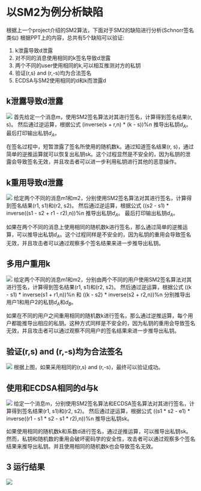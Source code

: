 # 以SM2为例分析缺陷
根据上一个project介绍的SM2算法，下面对于SM2的缺陷进行分析(Schnorr签名类似)
根据PPT上的内容，总共有5个缺陷可以验证:
1. k泄露导致d泄露
2. 对不同的消息使用相同的k签名导致d泄露
3. 两个不同的user使用相同的k,可以相互推测对方的私钥
4. 验证(r,s) and (r,-s)均为合法签名
6. ECDSA与SM2使用相同的d和k而泄露d
## k泄露导致d泄露
![](https://camo.githubusercontent.com/f395d491a8bccfc6f8ade2d61061c3f180a0a3e73bf0b49f6ce380237707b305/68747470733a2f2f7a783737372d313331393533353938352e636f732e61702d6265696a696e672e6d7971636c6f75642e636f6d2f32303233303830313133333130342e706e67)
首先给定一个消息m，使用SM2签名算法对其进行签名，计算得到签名结果(r, s)。 然后通过逆运算，根据公式 (inverse(s + r,n) * (k - s))%n 推导出私钥$d_A$。 最后打印输出私钥$d_A$。

在签名过程中，短暂泄露了签名所使用的随机数k。通过知道签名结果(r, s)，通过简单的逆推运算就可以恢复出私钥sk。这个过程显然是不安全的，因为私钥的泄露会导致签名无效，并且攻击者可以进一步利用私钥进行其他的恶意操作。
## k重用导致d泄露
![](https://camo.githubusercontent.com/0bda4a3f84eb78d6ae20db50c0c55b0ba79e179c373c808f5095527db6a57b1a/68747470733a2f2f7a783737372d313331393533353938352e636f732e61702d6265696a696e672e6d7971636c6f75642e636f6d2f32303233303830313133333735352e706e67)
给定两个不同的消息m1和m2，分别使用SM2签名算法对其进行签名，计算得到签名结果(r1, s1)和(r2, s2)。 然后通过逆运算，根据公式 ((s2 - s1) * inverse((s1 - s2 + r1 - r2),n))%n 推导出私钥$d_A$。 最后打印输出私钥$d_A$。

如果在两个不同的消息上使用相同的随机数k进行签名，那么通过简单的逆推运算，可以推导出私钥$d_A$。这个过程同样是不安全的，因为私钥的重用会导致签名无效，并且攻击者可以通过观察多个签名结果来进一步推导出私钥。

## 多用户重用k

![](https://camo.githubusercontent.com/e7fb0a23fbd1fa15c34d89aadc905cb0375e74954fb4446dc023d1925e8fb4a1/68747470733a2f2f7a783737372d313331393533353938352e636f732e61702d6265696a696e672e6d7971636c6f75642e636f6d2f32303233303830313133343131392e706e67)
给定两个不同的消息m1和m2，分别由两个不同的用户使用SM2签名算法对其进行签名，计算得到签名结果(r1, s1)和(r2, s2)。 然后通过逆运算，根据公式 ((k - s1) * inverse(s1 + r1,n))%n 和 ((k - s2) * inverse(s2 + r2,n))%n 分别推导出用户1和用户2的私钥$d_A$和$d_B$。

如果在不同的用户之间重用相同的随机数k进行签名，那么通过逆推运算，每个用户都能推导出相应的私钥。这种方式同样是不安全的，因为私钥的重用会导致签名无效，并且攻击者可以通过观察不同用户的签名结果来进一步推导出私钥。
## 验证(r,s) and (r,-s)均为合法签名
![](https://img1.imgtp.com/2023/08/03/gP1rLjof.png)
根据上图，如果采用相同的(r,s) and (r,-s)，最终可以验证成功。

## 使用和ECDSA相同的d与k
![](https://camo.githubusercontent.com/81b02006654351be5ae85af577d58380e236b890e2c65ce6a1b0cf6fa2e71cfe/68747470733a2f2f7a783737372d313331393533353938352e636f732e61702d6265696a696e672e6d7971636c6f75642e636f6d2f32303233303830313133343634392e706e67)
给定一个消息m，分别使用SM2签名算法和ECDSA签名算法对其进行签名，计算得到签名结果(r1, s1)和(r2, s2)。 然后通过逆运算，根据公式 ((s1 * s2 - e1) * inverse((r1 - s1 * s2 - s1 * r2),n))%n 推导出私钥sk。

如果使用相同的随机数k和系数d进行签名，通过逆推运算，可以推导出私钥sk。然而，私钥和随机数的重用会破坏密码学的安全性，攻击者可以通过观察多个签名结果来推导出私钥。并且使用相同的随机数k也会导致签名无效。
## 3 运行结果
![](https://img1.imgtp.com/2023/08/03/kNNnUQNy.png)